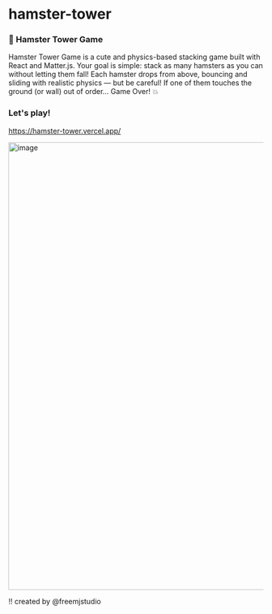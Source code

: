 # hamster-tower

### 🐹 Hamster Tower Game

Hamster Tower Game is a cute and physics-based stacking game built with React and Matter.js.
Your goal is simple: stack as many hamsters as you can without letting them fall!
Each hamster drops from above, bouncing and sliding with realistic physics —
but be careful! If one of them touches the ground (or wall) out of order... Game Over! 💥

### Let's play!
https://hamster-tower.vercel.app/

<img width="840" height="883" alt="image" src="https://github.com/user-attachments/assets/ecaae0e7-4f5e-43ec-ab36-6813d2773b03" />

!! created by @freemjstudio 


